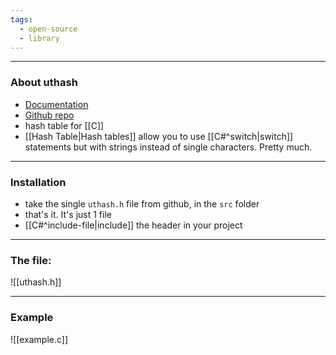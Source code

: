 ```yaml
---
tags:
  - open-source
  - library
---
```

---

### About uthash

- [Documentation](https://troydhanson.github.io/uthash/)
- [Github repo](https://github.com/troydhanson/uthash)
- hash table for [[C]]
- [[Hash Table|Hash tables]] allow you to use [[C#^switch|switch]] statements but with strings instead of single characters. Pretty much.

---

### Installation

- take the single `uthash.h` file from github, in the `src` folder
- that's it. It's just 1 file
- [[C#^include-file|include]] the header in your project

---

### The file:

![[uthash.h]]

---

### Example

![[example.c]]